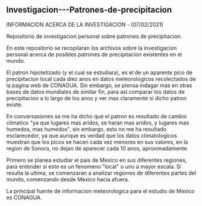 ## Investigacion---Patrones-de-precipitacion

INFORMACION ACERCA DE LA INVESTIGACION - (07/02/2021)

Repositorio de investigacion personal sobre patrones de precipitacion.

En este repositorio se recopilaran los archivos sobre la investigacion personal acerca de posibles patrones de precipitacion existentes en el mundo.

El patron hipotetizado (y el cual se estudiara), es el de un aparente pico de precipitacion local cada diez anos en datos meteorologicos recolectados
de la pagina web de CONAGUA. Sin embargo, se piensa indagar mas en otras bases de datos mundiales de similar fin, para asi comparar los datos de precipitacion a lo largo
de los anos y ver mas claramente si dicho patron existe.

En conversasiones se me ha dicho que el patron es resultado de cambio climatico "ya que lugares mas aridos, se haran mas aridos, y lugares mas humedos, mas humedos",
sin embargo, esto no me ha resultado esclarecedor, ya que aunque es verdad que los datos climatologicos muestran que los picos se hacen cada vez menores en sus valores,
en la region de Sonora, no dejan de aparecer cada 10 anos, aproximadamente.

Primero se planea estudiar el pais de Mexico en sus diferentes regiones, para entender si esto es un fenomeno "local" o uno a mayor escala. Si resulta la ultima, se 
comenzaran a analizar regiones de diferentes partes del mundo, comenzando desde Mexico hacia afuera.

La principal fuente de informacion meteorologica para el estudio de Mexico es CONAGUA.

